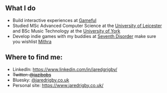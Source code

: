 ## What I do
- Build interactive experiences at [Gameful](https://www.gameful.dev)
- Studied MSc Advanced Computer Science at the [University of Leicester](https://github.com/university-of-leicester) and BSc Music Technology at the [University of York](https://github.com/university-of-york)
- Develop indie games with my buddies at [Seventh Disorder](https://seventhdisorder.com/) make sure you wishlist [Mithra](https://store.steampowered.com/app/2705650/Mithra/)

## Where to find me:
- LinkedIn: https://www.linkedin.com/in/jaredgrigby/
- ~~Twitter: [@jazibobs](https://www.twitter.com/jazibobs)~~
- Bluesky: [@jaredrigby.co.uk](https://bsky.app/profile/jaredrigby.co.uk)
- Personal site: https://www.jaredrigby.co.uk/

